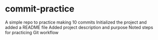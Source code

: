 # commit-practice
A simple repo to practice making 10 commits
Initialized the project and added a README file
Added project description and purpose
Noted steps for practicing Git workflow
